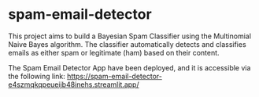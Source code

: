 # spam-email-detector
This project aims to build a Bayesian Spam Classifier using the Multinomial Naive Bayes algorithm. The classifier automatically detects and classifies emails as either spam or legitimate (ham) based on their content.


The Spam Email Detector App have been deployed, and it is accessible via the following link: https://spam-email-detector-e4szmqkqpeueijb48inehs.streamlit.app/
